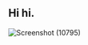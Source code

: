 ## Hi hi.
![Screenshot (10795)](https://github.com/user-attachments/assets/0a2a258d-5417-42c8-b655-cb971a2dae0b)

<!--
**withinzephen/withinzephen** is a ✨ _special_ ✨ repository because its `README.md` (this file) appears on your GitHub profile.

Here are some ideas to get you started:

- 🔭 I’m currently working on ...
- 🌱 I’m currently learning ...
- 👯 I’m looking to collaborate on ...
- 🤔 I’m looking for help with ...
- 💬 Ask me about ...
- 📫 How to reach me: ...
- 😄 Pronouns: ...
- ⚡ Fun fact: ...
-->
